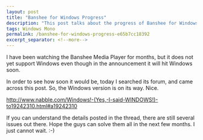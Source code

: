```yaml
---
layout: post
title: "Banshee for Windows Progress"
description: "This post talks about the progress of Banshee for Windows."
tags: Windows Mono
permalink: /banshee-for-windows-progress-e65b7cc18392
excerpt_separator: <!--more-->
---
```

I have been watching the Banshee Media Player for months, but it does not yet support Windows even though in the announcement it will hit Windows soon.

In order to see how soon it would be, today I searched its forum, and came across this post. So, the Windows version is on its way. Nice.

http://www.nabble.com/Windows!-(Yes,-I-said-WINDOWS!)-to19242310.html#a19242310

If you can understand the details posted in the thread, there are still several issues out there. Hope the guys can solve them all in the next few months. I just cannot wait. :-)
<!--more-->